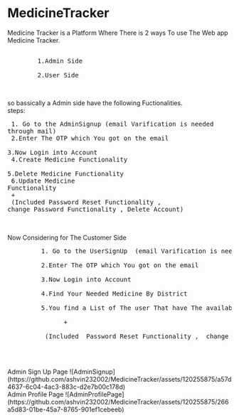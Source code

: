 # MedicineTracker
Medicine Tracker is a Platform Where There is 2 ways To use The Web app Medicine Tracker.<br/>
  <pre> 
        1.Admin Side<br/>
        2.User Side <br/>
   </pre>
so bassically a Admin side have the following Fuctionalities.<br/>
steps:<br/>
    <pre>
         1. Go to the AdminSignup  (email Varification is needed through mail) <br/>
         2.Enter The OTP which You got on the email<br/>
         3.Now Login into Account<br/>
         4.Create Medicine Functionality<br/>
         5.Delete Medicine Functionality<br/>
         6.Update Medicine Functionality<br/>
               +<br/>
          (Included  Password Reset Functionality ,  change Password Functionality , Delete Account)<br/>
   </pre>
                 
   <br>
   Now Considering for The Customer Side
   <pre>
         1. Go to the UserSignUp  (email Varification is needed through mail) <br/>
         2.Enter The OTP which You got on the email<br/>
         3.Now Login into Account<br/>
         4.Find Your Needed Medicine By District<br/>
         5.You find a List of The user That have The available Qunatity<br/>
               +<br/>
          (Included  Password Reset Functionality ,  change Password Functionality , Delete Account)<br/>
  </pre>

<br/>
Admin Sign Up Page
![AdminSignup](https://github.com/ashvin232002/MedicineTracker/assets/120255875/a57d4637-6c04-4ac3-883c-d2e7b00c178d)
  


<br/>
Admin Profile Page
  ![AdminProfilePage](https://github.com/ashvin232002/MedicineTracker/assets/120255875/266a5d83-01be-45a7-8765-901ef1cebeeb)

